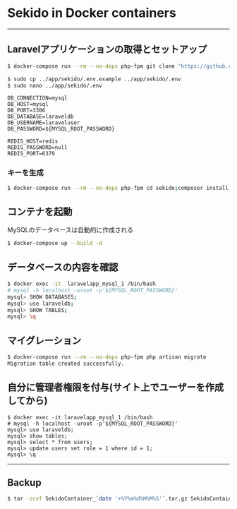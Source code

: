 # Sekido in Docker containers

---

## Laravelアプリケーションの取得とセットアップ

```sh
$ docker-compose run --rm --no-deps php-fpm git clone "https://github.com/YA-androidapp/Sekido-Laravel-AudioPlayer-" sekido;chown www-data:www-data -R sekido

$ sudo cp ../app/sekido/.env.example ../app/sekido/.env
$ sudo nano ../app/sekido/.env
```

```env
DB_CONNECTION=mysql
DB_HOST=mysql
DB_PORT=3306
DB_DATABASE=laraveldb
DB_USERNAME=laraveluser
DB_PASSWORD=${MYSQL_ROOT_PASSWORD}

REDIS_HOST=redis
REDIS_PASSWORD=null
REDIS_PORT=6379
```

### キーを生成

```sh
$ docker-compose run --rm --no-deps php-fpm cd sekido;composer install;php artisan key:generate
```

## コンテナを起動

MySQLのデータベースは自動的に作成される

```sh
$ docker-compose up --build -d
```

## データベースの内容を確認

```sh
$ docker exec -it  laravelapp_mysql_1 /bin/bash
# mysql -h localhost -uroot -p'${MYSQL_ROOT_PASSWORD}'
mysql> SHOW DATABASES;
mysql> use laraveldb;
mysql> SHOW TABLES;
mysql> \q
```

## マイグレーション

```sh
$ docker-compose run --rm --no-deps php-fpm php artisan migrate
Migration table created successfully.
```

## 自分に管理者権限を付与(サイト上でユーザーを作成してから)

```
$ docker exec -it laravelapp_mysql_1 /bin/bash
# mysql -h localhost -uroot -p'${MYSQL_ROOT_PASSWORD}'
mysql> use laraveldb;
mysql> show tables;
mysql> select * from users;
mysql> update users set role = 1 where id = 1;
mysql> \q
```

---

## Backup

```sh
$ tar -zcvf SekidoContainer_`date '+%Y%m%d%H%M%S'`.tar.gz SekidoContainer
```